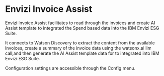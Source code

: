 # Envizi Invoice Assist

Envizi Invoice Assist facilitates to read through the invoices and create AI Assist template to integrated the Spend based data into the IBM Envizi ESG Suite.

It connects to Watson Discovery to extract the content from the available Invoices, create a summary of the invoice data using the watsonx.ai llm call,and then generate the AI Assist template data for to integrated into IBM Envizi ESG Suite.

Configuration settings are accessible through the Config menu.

